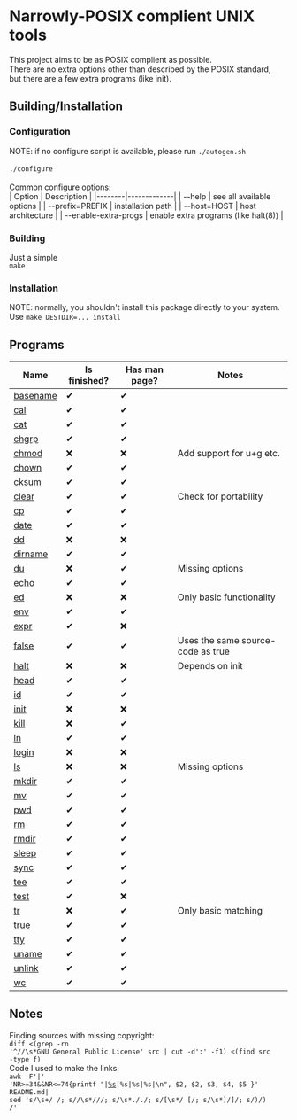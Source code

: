 # Narrowly-POSIX complient UNIX tools
This project aims to be as POSIX complient as possible.<br>
There are no extra options other than described by the POSIX standard,<br>
but there are a few extra programs (like init).

## Building/Installation
### Configuration
NOTE: if no configure script is available, please run
<code>./autogen.sh</code><br><br>
<code>./configure</code><br><br>
Common configure options:<br>
| Option | Description |
|--------|-------------|
| --help | see all available options |
| --prefix=PREFIX  | installation path |
| --host=HOST | host architecture |
| --enable-extra-progs | enable extra programs (like halt(8)) |

### Building
Just a simple<br>
<code>make</code>

### Installation
NOTE: normally, you shouldn't install this package directly to your system.<br>
Use <code>make DESTDIR=... install</code>

## Programs
| Name | Is finished? | Has man page? | Notes |
|------|--------------|--------------|--------|
| [basename](src/basename.c) | ✔ | ✔ | |
| [cal](src/cal.c) | ✔ | ✔ | |
| [cat](src/cat.c) | ✔ | ✔ | |
| [chgrp](src/chgrp.c) | ✔ | ✔ | |
| [chmod](src/chmod.c) | ❌ | ❌ | Add support for u+g etc. |
| [chown](src/chown.c) | ✔ | ✔ | |
| [cksum](src/cksum.c) | ✔ | ✔ | |
| [clear](src/clear.c) | ✔ | ✔ | Check for portability |
| [cp](src/cp.c) | ✔ | ✔ | |
| [date](src/date.c) | ✔ | ✔ | |
| [dd](src/dd.c) | ❌ | ❌ | |
| [dirname](src/dirname.c) | ✔ | ✔ | |
| [du](src/du.c) | ❌ | ✔ | Missing options |
| [echo](src/echo.c) | ✔ | ✔ | |
| [ed](src/ed.c) | ❌ | ❌ | Only basic functionality |
| [env](src/env.c) | ✔ | ✔ | |
| [expr](src/expr.c) | ✔ | ❌ | |
| [false](src/true.c) | ✔ | ✔ | Uses the same source-code as true |
| [halt](src/halt.c) | ❌ | ❌ | Depends on init |
| [head](src/head.c) | ✔ | ✔ | |
| [id](src/id.c) | ✔ | ✔ | |
| [init](src/init.c) | ❌ | ❌ | |
| [kill](src/kill.c) | ❌ | ✔ | |
| [ln](src/ln.c) | ✔ | ✔ | |
| [login](src/login.c) | ❌ | ❌ | |
| [ls](src/ls.c) | ❌ | ❌ | Missing options |
| [mkdir](src/mkdir.c) | ✔ | ✔ | |
| [mv](src/mv.c) | ✔ | ✔ | |
| [pwd](src/pwd.c) | ✔ |  ✔| |
| [rm](src/rm.c) | ✔ | ✔ | |
| [rmdir](src/rmdir.c) | ✔ | ✔ | |
| [sleep](src/sleep.c) | ✔ | ✔ | |
| [sync](src/sync.c) | ✔ | ✔ | |
| [tee](src/tee.c) | ✔ | ✔ | |
| [test](src/test.c) | ✔ | ❌ | |
| [tr](src/tr.c) | ❌ | ✔ | Only basic matching |
| [true](src/true.c) | ✔ | ✔ | |
| [tty](src/tty.c) | ✔ | ✔ | |
| [uname](src/uname.c) | ✔ | ✔ | |
| [unlink](src/unlink.c) | ✔ | ✔ | |
| [wc](src/wc.c) | ✔ | ✔ | |

## Notes
Finding sources with missing copyright:<br>
<code>diff \<(grep -rn '^//\s\*GNU General Public License' src | cut -d':' -f1) \<(find src -type f)</code><br>
Code I used to make the links:<br>
<code>awk -F'|' 'NR>=34&&NR<=74{printf "|[%s](src/%s.c)|%s|%s|%s|\n", $2, $2, $3, $4, $5 }' README.md| sed 's/\s\+/ /; s/\/\s*/\//; s/\s*\././; s/\[\s*/ [/; s/\s*\]/]/; s/)/) /'</code>
